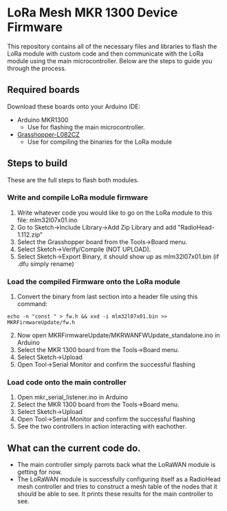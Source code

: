 # LoRa Mesh MKR 1300 Device Firmware

This repository contains all of the necessary files and libraries to flash the LoRa module with custom code and then communicate with the LoRa module using the main microcontroller. Below are the steps to guide you through the process. 

## Required boards

Download these boards onto your Arduino IDE:

  * Arduino MKR1300
    - Use for flashing the main microcontroller.
  * [Grasshopper-L082CZ](https://github.com/GrumpyOldPizza/ArduinoCore-stm32l0)
    - Use for compiling the binaries for the LoRa module

## Steps to build

These are the full steps to flash both modules.

### Write and compile LoRa module firmware

1. Write whatever code you would like to go on the LoRa module to this file: mlm32l07x01.ino
2. Go to Sketch->Include Library->Add Zip Library and add "RadioHead-1.112.zip"
3. Select the Grasshopper board from the Tools->Board menu.
4. Select Sketch->Verify/Compile (NOT UPLOAD).
5. Select Sketch->Export Binary, it should show up as mlm32l07x01.bin (if .dfu simply rename)

### Load the compiled Firmware onto the LoRa module

1. Convert the binary from last section into a header file using this command: 

```
echo -n "const " > fw.h && xxd -i mlm32l07x01.bin >> MKRFirmwareUpdate/fw.h
```

2. Now open MKRFirmwareUpdate/MKRWANFWUpdate_standalone.ino in Arduino
3. Select the MKR 1300 board from the Tools->Board menu.
4. Select Sketch->Upload
5. Open Tool->Serial Monitor and confirm the successful flashing

### Load code onto the main controller

1. Open mkr_serial_listener.ino in Arduino
2. Select the MKR 1300 board from the Tools->Board menu.
3. Select Sketch->Upload
4. Open Tool->Serial Monitor and confirm the successful flashing
5. See the two controllers in action interacting with eachother. 

## What can the current code do. 

* The main controller simply parrots back what the LoRaWAN module is getting for now. 
* The LoRaWAN module is successfully configuring itself as a RadioHead mesh controller and tries to construct a mesh table of the nodes that it should be able to see. It prints these results for the main controller to see. 



